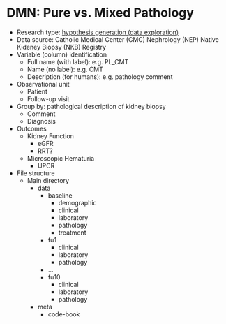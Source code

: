 # DMN: Pure vs. Mixed Pathology
- Research type: [hypothesis generation (data exploration)](https://r4ds.had.co.nz/model-intro.html?q=hyp#hypothesis-generation-vs.-hypothesis-confirmation)
- Data source: Catholic Medical Center (CMC) Nephrology (NEP) Native Kideney Biopsy (NKB) Registry
- Variable (column) identification
  - Full name (with label): e.g. PL_CMT
  - Name (no label): e.g. CMT
  - Description (for humans): e.g. pathology comment
- Observational unit
  - Patient
  - Follow-up visit
- Group by: pathological description of kidney biopsy
  - Comment
  - Diagnosis
- Outcomes
  - Kidney Function
    - eGFR
    - RRT?
  - Microscopic Hematuria
    - UPCR
- File structure
  - Main directory
    - data
      - baseline
        - demographic
        - clinical
        - laboratory
        - pathology
        - treatment
      - fu1
        - clinical
        - laboratory
        - pathology
      - ...
      - fu10
        - clinical
        - laboratory
        - pathology
    - meta
      - code-book
